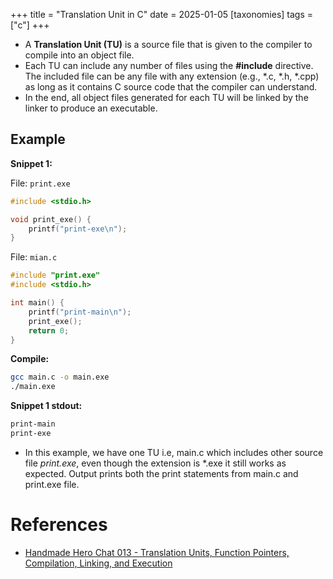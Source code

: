 +++
title = "Translation Unit in C"
date = 2025-01-05
[taxonomies]
  tags = ["c"]
+++

- A **Translation Unit (TU)** is a source file that is given to the compiler to compile into an object file.
- Each TU can include any number of files using the **#include** directive. The included file can be any file with any extension (e.g., *.c, *.h, *.cpp) as long as it contains C source code that the compiler can understand.
- In the end, all object files generated for each TU will be linked by the linker to produce an executable.

## Example

**Snippet 1:**

File: `print.exe`

```c
#include <stdio.h>

void print_exe() {
    printf("print-exe\n");
}
```

File: `mian.c`

```c
#include "print.exe"
#include <stdio.h>

int main() {
    printf("print-main\n");
    print_exe();
    return 0;
}
```

**Compile:**
```bash
gcc main.c -o main.exe
./main.exe
```

**Snippet 1 stdout:**

```bash
print-main
print-exe
```

- In this example, we have one TU i.e, main.c which includes other source file *print.exe*, even though the extension is *.exe it still works as expected.
Output prints both the print statements from main.c and print.exe file.


# References

- [Handmade Hero Chat 013 - Translation Units, Function Pointers, Compilation, Linking, and Execution](https://youtu.be/n4fI4eUTTKM?si=HJAd51EqqrldZkoO)
 